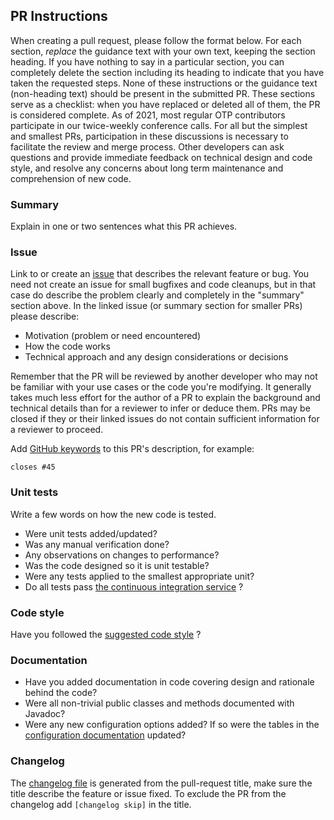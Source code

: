 ## PR Instructions

When creating a pull request, please follow the format below. For each section, *replace* the
guidance text with your own text, keeping the section heading. If you have nothing to say in a
particular section, you can completely delete the section including its heading to indicate that you
have taken the requested steps. None of these instructions or the guidance text (non-heading text)
should be present in the submitted PR. These sections serve as a checklist: when you have replaced
or deleted all of them, the PR is considered complete. As of 2021, most regular OTP contributors
participate in our twice-weekly conference calls. For all but the simplest and smallest PRs,
participation in these discussions is necessary to facilitate the review and merge process. Other
developers can ask questions and provide immediate feedback on technical design and code style, and
resolve any concerns about long term maintenance and comprehension of new code.

### Summary

Explain in one or two sentences what this PR achieves.

### Issue

Link to or create an [issue](https://github.com/opentripplanner/OpenTripPlanner/issues) that
describes the relevant feature or bug. You need not create an issue for small bugfixes and code
cleanups, but in that case do describe the problem clearly and completely in the "summary" section
above. In the linked issue (or summary section for smaller PRs) please describe:

- Motivation (problem or need encountered)
- How the code works
- Technical approach and any design considerations or decisions

Remember that the PR will be reviewed by another developer who may not be familiar with your use
cases or the code you're modifying. It generally takes much less effort for the author of a PR to
explain the background and technical details than for a reviewer to infer or deduce them. PRs may be
closed if they or their linked issues do not contain sufficient information for a reviewer to
proceed.

Add [GitHub keywords](https://help.github.com/articles/closing-issues-using-keywords/) to this PR's
description, for example:

`closes #45`

### Unit tests

Write a few words on how the new code is tested.

- Were unit tests added/updated?
- Was any manual verification done?
- Any observations on changes to performance?
- Was the code designed so it is unit testable?
- Were any tests applied to the smallest appropriate unit?
- Do all tests
  pass [the continuous integration service](https://github.com/opentripplanner/OpenTripPlanner/blob/dev-2.x/docs/Developers-Guide.md#continuous-integration)
  ?

### Code style

Have you followed
the [suggested code style](https://github.com/opentripplanner/OpenTripPlanner/blob/dev-2.x/docs/Codestyle.md)
?

### Documentation

- Have you added documentation in code covering design and rationale behind the code?
- Were all non-trivial public classes and methods documented with Javadoc?
- Were any new configuration options added? If so were the tables in
  the [configuration documentation](https://github.com/opentripplanner/OpenTripPlanner/blob/dev-2.x/docs/Configuration.md)
  updated?

### Changelog

The [changelog file](https://github.com/opentripplanner/OpenTripPlanner/blob/dev-2.x/docs/Changelog.md)
is generated from the pull-request title, make sure the title describe the feature or issue fixed.
To exclude the PR from the changelog add `[changelog skip]` in the title.
